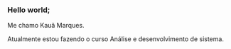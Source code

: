 ### Hello world;

Me chamo Kauã Marques.

Atualmente estou fazendo o curso Análise e desenvolvimento de sistema.


